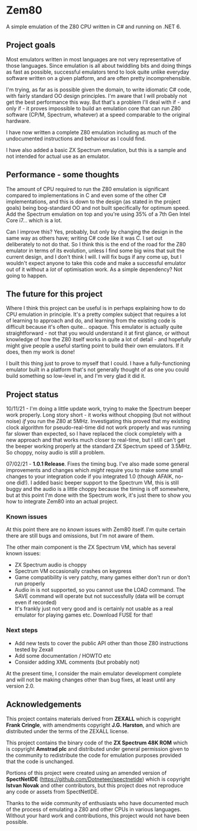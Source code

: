 # Zem80

A simple emulation of the Z80 CPU written in C# and running on .NET 6. 

## Project goals

Most emulators written in most languages are not very representative of those languages. Since emulation is all about twiddling bits and doing things as fast as possible, successful emulators tend to look quite unlike everyday software written on a given platform, and are often pretty incomprehensible. 

I'm trying, as far as is possible given the domain, to write idiomatic C# code, with fairly standard OO design principles. I'm aware that I will probably not get the best performance this way. But that's a problem I'll deal with if - and only if - it proves impossible to build an emulation core that can run Z80 software (CP/M, Spectrum, whatever) at a speed comparable to the original hardware.  

I have now written a complete Z80 emulation including as much of the undocumented instructions and behaviour as I could find.

I have also added a basic ZX Spectrum emulation, but this is a sample and not intended for actual use as an emulator.

## Performance - some thoughts
The amount of CPU required to run the Z80 emulation is significant compared to implementations in C and even some of the other C# implementations, and this is down to the design (as stated in the project goals) being bog-standard OO and not built specifically for optimum speed. Add the Spectrum emulation on top and you're using 35% of a 7th Gen Intel Core i7... which is a lot. 

Can I improve this? Yes, probably, but only by changing the design in the same way as others have; writing C# code like it was C. I set out deliberately to not do that. So I think this is the end of the road for the Z80 emulator in terms of its evolution, unless I find some big wins that suit the current design, and I don't think I will. I will fix bugs if any come up, but I wouldn't expect anyone to take this code and make a successful emulator out of it without a *lot* of optimisation work. As a simple dependency? Not going to happen.

## The future for this project
Where I think this project can be useful is in perhaps explaining how to do CPU emulation in principle. It's a pretty complex subject that requires a lot of learning to approach and do, and learning from the existing code is difficult because it's often quite... opaque. This emulator is actually quite straightforward - not that you would understand it at first glance, or without knowledge of how the Z80 itself works in quite a lot of detail - and hopefully might give people a useful starting point to build their own emulators. If it does, then my work is done!

I built this thing just to prove to myself that I could. I have a fully-functioning emulator built in a platform that's not generally thought of as one you could build something so low-level in, and I'm very glad it did it.

## Project status
10/11/21 - I'm doing a little update work, trying to make the Spectrum beeper work properly. Long story short - it works without chopping (but not without noise) *if* you run the Z80 at 5MHz. Investigating this proved that my existing clock algorithm for pseudo-real-time did not work properly and was running far slower than expected, so I have replaced the clock completely with a new approach and that works much closer to real-time, but I still can't get the beeper working properly at the standard ZX Spectrum speed of 3.5MHz. So choppy, noisy audio is still a problem. 

07/02/21 - **1.0.1 Release**. Fixes the timing bug. I've also made some general improvements and changes which *might* require you to make some small changes to your integration code if you integrated 1.0 (though AFAIK, no-one did!). I added basic beeper support to the Spectrum VM, this is still buggy and the audio is a little choppy because the timing is off somewhere, but at this point I'm done with the Spectrum work, it's just there to show you how to integrate Zem80 into an actual project. 

### Known issues ###

At this point there are no *known* issues with Zem80 itself. I'm quite certain there are still bugs and omissions, but I'm not aware of them.

The other main component is the ZX Spectrum VM, which has several known issues:

* ZX Spectrum audio is choppy
* Spectrum VM occasionally crashes on keypress 
* Game compatibility is very patchy, many games either don't run or don't run properly
* Audio in is not supported, so you cannot use the LOAD command. The SAVE command will operate but not successfully (data will be corrupt even if recorded)
* It's frankly just not very good and is certainly not usable as a real emulator for playing games etc. Download FUSE for that!

### Next steps ###

* Add new tests to cover the public API other than those Z80 instructions tested by Zexall
* Add some documentation / HOWTO etc
* Consider adding XML comments (but probably not)

At the present time, I consider the main emulator development complete and will not be making changes other than bug fixes, at least until any version 2.0.

## Acknowledgements ##

This project contains materials derived from **ZEXALL** which is copyright **Frank Cringle**, with amendments copyright **J.G. Harston**, and which are distributed under the terms of the ZEXALL license. 

This project contains the binary code of the **ZX Spectrum 48K ROM** which is copyright **Amstrad plc** and distributed under general permission given to the community to redistribute the code for emulation purposes provided that the code is unchanged. 

Portions of this project were created using an amended version of **SpectNetIDE** (https://github.com/Dotneteer/spectnetide) which is copyright **Istvan Novak** and other contributors, but this project does not reproduce any code or assets from SpectNetIDE.

Thanks to the wide community of enthusiasts who have documented much of the process of emulating a Z80 and other CPUs in various languages. Without your hard work and contributions, this project would not have been possible. 
